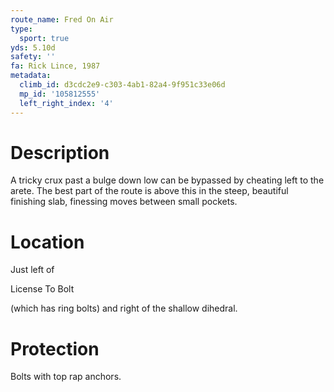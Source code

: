 ```yaml
---
route_name: Fred On Air
type:
  sport: true
yds: 5.10d
safety: ''
fa: Rick Lince, 1987
metadata:
  climb_id: d3cdc2e9-c303-4ab1-82a4-9f951c33e06d
  mp_id: '105812555'
  left_right_index: '4'
---
```

# Description
A tricky crux past a bulge down low can be bypassed by cheating left to the arete.  The best part of the route is above this in the steep, beautiful finishing slab, finessing moves between small pockets.

# Location
Just left of

License To Bolt

(which has ring bolts) and right of the shallow dihedral.

# Protection
Bolts with top rap anchors.
